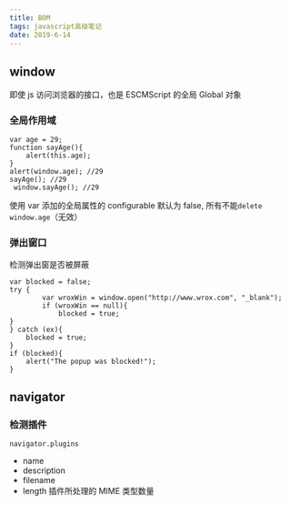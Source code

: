 ```yaml
---
title: BOM
tags: javascript高级笔记
date: 2019-6-14
---
```


## window

即使 js 访问浏览器的接口，也是 ESCMScript 的全局 Global 对象

### 全局作用域

```
var age = 29;
function sayAge(){
    alert(this.age);
}
alert(window.age); //29
sayAge(); //29
 window.sayAge(); //29
```

使用 var 添加的全局属性的 configurable 默认为 false, 所有不能`delete window.age`（无效）

### 弹出窗口

检测弹出窗是否被屏蔽

```
var blocked = false;
try {
        var wroxWin = window.open("http://www.wrox.com", "_blank");
        if (wroxWin == null){
            blocked = true;
}
} catch (ex){
    blocked = true;
}
if (blocked){
    alert("The popup was blocked!");
}
```

## navigator

### 检测插件

`navigator.plugins`

-   name
-   description
-   filename
-   length 插件所处理的 MIME 类型数量
